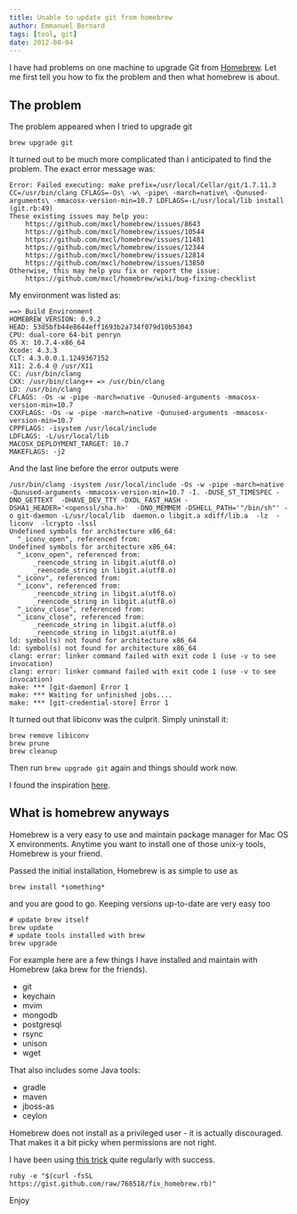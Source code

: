 ```yaml
---
title: Unable to update git from homebrew
author: Emmanuel Bernard
tags: [tool, git]
date: 2012-08-04
---
```

I have had problems on one machine to upgrade Git from [Homebrew][].
Let me first tell you how to fix the problem and then what homebrew is
about.

## The problem

The problem appeared when I tried to upgrade git

    brew upgrade git

It turned out to be much more complicated than I anticipated to
find the problem. The exact error message was:

    Error: Failed executing: make prefix=/usr/local/Cellar/git/1.7.11.3 CC=/usr/bin/clang CFLAGS=-Os\ -w\ -pipe\ -march=native\ -Qunused-arguments\ -mmacosx-version-min=10.7 LDFLAGS=-L/usr/local/lib install (git.rb:49)
    These existing issues may help you:
        https://github.com/mxcl/homebrew/issues/8643
        https://github.com/mxcl/homebrew/issues/10544
        https://github.com/mxcl/homebrew/issues/11481
        https://github.com/mxcl/homebrew/issues/12344
        https://github.com/mxcl/homebrew/issues/12814
        https://github.com/mxcl/homebrew/issues/13850
    Otherwise, this may help you fix or report the issue:
        https://github.com/mxcl/homebrew/wiki/bug-fixing-checklist

My environment was listed as:

    ==> Build Environment
    HOMEBREW_VERSION: 0.9.2
    HEAD: 53d5bfb44e8644eff1693b2a734f079d10b53043
    CPU: dual-core 64-bit penryn
    OS X: 10.7.4-x86_64
    Xcode: 4.3.3
    CLT: 4.3.0.0.1.1249367152
    X11: 2.6.4 @ /usr/X11
    CC: /usr/bin/clang
    CXX: /usr/bin/clang++ => /usr/bin/clang
    LD: /usr/bin/clang
    CFLAGS: -Os -w -pipe -march=native -Qunused-arguments -mmacosx-version-min=10.7
    CXXFLAGS: -Os -w -pipe -march=native -Qunused-arguments -mmacosx-version-min=10.7
    CPPFLAGS: -isystem /usr/local/include
    LDFLAGS: -L/usr/local/lib
    MACOSX_DEPLOYMENT_TARGET: 10.7
    MAKEFLAGS: -j2

And the last line before the error outputs were

    /usr/bin/clang -isystem /usr/local/include -Os -w -pipe -march=native -Qunused-arguments -mmacosx-version-min=10.7 -I. -DUSE_ST_TIMESPEC -DNO_GETTEXT  -DHAVE_DEV_TTY -DXDL_FAST_HASH -DSHA1_HEADER='<openssl/sha.h>'  -DNO_MEMMEM -DSHELL_PATH='"/bin/sh"' -o git-daemon -L/usr/local/lib  daemon.o libgit.a xdiff/lib.a  -lz  -liconv  -lcrypto -lssl 
    Undefined symbols for architecture x86_64:
      "_iconv_open", referenced from:
    Undefined symbols for architecture x86_64:
      "_iconv_open", referenced from:
          _reencode_string in libgit.a(utf8.o)
          _reencode_string in libgit.a(utf8.o)
      "_iconv", referenced from:
      "_iconv", referenced from:
          _reencode_string in libgit.a(utf8.o)
          _reencode_string in libgit.a(utf8.o)
      "_iconv_close", referenced from:
      "_iconv_close", referenced from:
          _reencode_string in libgit.a(utf8.o)
          _reencode_string in libgit.a(utf8.o)
    ld: symbol(s) not found for architecture x86_64
    ld: symbol(s) not found for architecture x86_64
    clang: error: linker command failed with exit code 1 (use -v to see invocation)
    clang: error: linker command failed with exit code 1 (use -v to see invocation)
    make: *** [git-daemon] Error 1
    make: *** Waiting for unfinished jobs....
    make: *** [git-credential-store] Error 1

It turned out that libiconv was the culprit. Simply uninstall it:

    brew remove libiconv
    brew prune
    brew cleanup

Then run `brew upgrade git` again and things should work now.

I found the inspiration [here][inspiration].

## What is homebrew anyways

Homebrew is a very easy to use and maintain package manager for 
Mac OS X environments. Anytime you want to install one of those
unix-y tools, Homebrew is your friend.

Passed the initial installation, Homebrew is as simple to use as

    brew install *something*

and you are good to go. Keeping versions up-to-date are very easy too

    # update brew itself
    brew update
    # update tools installed with brew    
    brew upgrade

For example here are a few things I have installed and maintain with 
Homebrew (aka brew for the friends).

- git
- keychain
- mvim
- mongodb
- postgresql
- rsync
- unison
- wget

That also includes some Java tools:

- gradle
- maven
- jboss-as
- ceylon

Homebrew does not install as a privileged user - it is actually discouraged.
That makes it a bit picky when permissions are not right.

I have been using [this trick][permission] quite regularly with success.

    ruby -e "$(curl -fsSL https://gist.github.com/raw/768518/fix_homebrew.rb)"

Enjoy

[Homebrew]: http://mxcl.github.com/homebrew/
[inspiration]: https://gist.github.com/3195360
[permission]: http://academic.cleardefinition.com/2011/01/06/quickie-fix-usrlocal-permissions-for-homebrew-on-mac-os-x/
